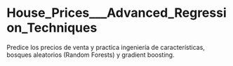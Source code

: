 # House_Prices___Advanced_Regression_Techniques
Predice los precios de venta y practica ingeniería de características, bosques aleatorios (Random Forests) y gradient boosting.
